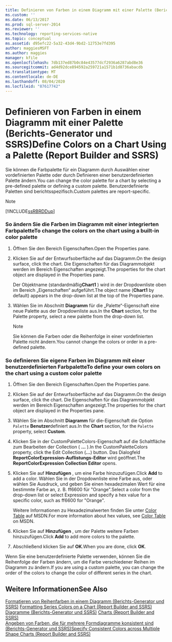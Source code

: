 ```yaml
---
title: Definieren von Farben in einem Diagramm mit einer Palette (Berichts-Generator und SSRS) | Microsoft-Dokumentation
ms.custom: ''
ms.date: 06/13/2017
ms.prod: sql-server-2014
ms.reviewer: ''
ms.technology: reporting-services-native
ms.topic: conceptual
ms.assetid: d95efc22-5a32-43d4-9bd2-12753e7fd395
author: maggiesMSFT
ms.author: maggies
manager: kfile
ms.openlocfilehash: 7db137ed87b0c84e43577dcf2936a6287abd8e36
ms.sourcegitcommit: ad4d92dce894592a259721a1571b1d8736abacdb
ms.translationtype: MT
ms.contentlocale: de-DE
ms.lasthandoff: 08/04/2020
ms.locfileid: "87617742"
---
```

# <a name="define-colors-on-a-chart-using-a-palette-report-builder-and-ssrs"></a><span data-ttu-id="be0d3-102">Definieren von Farben in einem Diagramm mit einer Palette (Berichts-Generator und SSRS)</span><span class="sxs-lookup"><span data-stu-id="be0d3-102">Define Colors on a Chart Using a Palette (Report Builder and SSRS)</span></span>
  <span data-ttu-id="be0d3-103">Sie können die Farbpalette für ein Diagramm durch Auswählen einer vordefinierten Palette oder durch Definieren einer benutzerdefinierten Palette ändern.</span><span class="sxs-lookup"><span data-stu-id="be0d3-103">You can change the color palette for a chart by selecting a pre-defined palette or defining a custom palette.</span></span> <span data-ttu-id="be0d3-104">Benutzerdefinierte Paletten sind berichtsspezifisch.</span><span class="sxs-lookup"><span data-stu-id="be0d3-104">Custom palettes are report-specific.</span></span>  
  
> [!NOTE]  
>  [!INCLUDE[ssRBRDDup](../../includes/ssrbrddup-md.md)]  
  
### <a name="to-change-the-colors-on-the-chart-using-a-built-in-color-palette"></a><span data-ttu-id="be0d3-105">So ändern Sie die Farben im Diagramm mit einer integrierten Farbpalette</span><span class="sxs-lookup"><span data-stu-id="be0d3-105">To change the colors on the chart using a built-in color palette</span></span>  
  
1.  <span data-ttu-id="be0d3-106">Öffnen Sie den Bereich Eigenschaften.</span><span class="sxs-lookup"><span data-stu-id="be0d3-106">Open the Properties pane.</span></span>  
  
2.  <span data-ttu-id="be0d3-107">Klicken Sie auf der Entwurfsoberfläche auf das Diagramm.</span><span class="sxs-lookup"><span data-stu-id="be0d3-107">On the design surface, click the chart.</span></span> <span data-ttu-id="be0d3-108">Die Eigenschaften für das Diagrammobjekt werden im Bereich Eigenschaften angezeigt.</span><span class="sxs-lookup"><span data-stu-id="be0d3-108">The properties for the chart object are displayed in the Properties pane.</span></span>  
  
     <span data-ttu-id="be0d3-109">Der Objektname (standardmäßig**Chart1** ) wird in der Dropdownliste oben im Bereich „Eigenschaften“ aufgeführt.</span><span class="sxs-lookup"><span data-stu-id="be0d3-109">The object name (**Chart1** by default) appears in the drop-down list at the top of the Properties pane.</span></span>  
  
3.  <span data-ttu-id="be0d3-110">Wählen Sie im Abschnitt **Diagramm** für die „Palette“-Eigenschaft eine neue Palette aus der Dropdownliste aus.</span><span class="sxs-lookup"><span data-stu-id="be0d3-110">In the **Chart** section, for the Palette property, select a new palette from the drop-down list.</span></span>  
  
    > [!NOTE]  
    >  <span data-ttu-id="be0d3-111">Sie können die Farben oder die Reihenfolge in einer vordefinierten Palette nicht ändern.</span><span class="sxs-lookup"><span data-stu-id="be0d3-111">You cannot change the colors or order in a pre-defined palette.</span></span>  
  
### <a name="to-define-your-own-colors-on-the-chart-using-a-custom-color-palette"></a><span data-ttu-id="be0d3-112">So definieren Sie eigene Farben im Diagramm mit einer benutzerdefinierten Farbpalette</span><span class="sxs-lookup"><span data-stu-id="be0d3-112">To define your own colors on the chart using a custom color palette</span></span>  
  
1.  <span data-ttu-id="be0d3-113">Öffnen Sie den Bereich Eigenschaften.</span><span class="sxs-lookup"><span data-stu-id="be0d3-113">Open the Properties pane.</span></span>  
  
2.  <span data-ttu-id="be0d3-114">Klicken Sie auf der Entwurfsoberfläche auf das Diagramm.</span><span class="sxs-lookup"><span data-stu-id="be0d3-114">On the design surface, click the chart.</span></span> <span data-ttu-id="be0d3-115">Die Eigenschaften für das Diagrammobjekt werden im Bereich Eigenschaften angezeigt.</span><span class="sxs-lookup"><span data-stu-id="be0d3-115">The properties for the chart object are displayed in the Properties pane.</span></span>  
  
3.  <span data-ttu-id="be0d3-116">Wählen Sie im Abschnitt **Diagramm** für die-Eigenschaft die Option `Palette` **Benutzer**definiert aus.</span><span class="sxs-lookup"><span data-stu-id="be0d3-116">In the **Chart** section, for the `Palette` property, select **Custom**.</span></span>  
  
4.  <span data-ttu-id="be0d3-117">Klicken Sie in der CustomPaletteColors-Eigenschaft auf die Schaltfläche zum Bearbeiten der Collection ( **…** ).</span><span class="sxs-lookup"><span data-stu-id="be0d3-117">In the CustomPaletteColors property, click the Edit Collection (**...**) button.</span></span> <span data-ttu-id="be0d3-118">Das Dialogfeld **ReportColorExpression-Auflistungs-Editor** wird geöffnet.</span><span class="sxs-lookup"><span data-stu-id="be0d3-118">The **ReportColorExpression Collection Editor** opens.</span></span>  
  
5.  <span data-ttu-id="be0d3-119">Klicken Sie auf **Hinzufügen** , um eine Farbe hinzuzufügen.</span><span class="sxs-lookup"><span data-stu-id="be0d3-119">Click **Add** to add a color.</span></span> <span data-ttu-id="be0d3-120">Wählen Sie in der Dropdownliste eine Farbe aus, oder wählen Sie Ausdruck, und geben Sie einen hexadezimalen Wert für eine bestimmte Farbe an, z. B. ff6600 für "Orange".</span><span class="sxs-lookup"><span data-stu-id="be0d3-120">Select a color from the drop-down list or select Expression and specify a hex value for a specific color, such as ff6600 for "Orange".</span></span>  
  
     <span data-ttu-id="be0d3-121">Weitere Informationen zu Hexadezimalwerten finden Sie unter [Color Table](https://go.microsoft.com/fwlink/?linkid=9258) auf MSDN.</span><span class="sxs-lookup"><span data-stu-id="be0d3-121">For more information about hex values, see [Color Table](https://go.microsoft.com/fwlink/?linkid=9258) on MSDN.</span></span>  
  
6.  <span data-ttu-id="be0d3-122">Klicken Sie auf **Hinzufügen** , um der Palette weitere Farben hinzuzufügen.</span><span class="sxs-lookup"><span data-stu-id="be0d3-122">Click **Add** to add more colors to the palette.</span></span>  
  
7.  <span data-ttu-id="be0d3-123">Abschließend klicken Sie auf **OK**.</span><span class="sxs-lookup"><span data-stu-id="be0d3-123">When you are done, click **OK**.</span></span>  
  
 <span data-ttu-id="be0d3-124">Wenn Sie eine benutzerdefinierte Palette verwenden, können Sie die Reihenfolge der Farben ändern, um die Farbe verschiedener Reihen im Diagramm zu ändern.</span><span class="sxs-lookup"><span data-stu-id="be0d3-124">If you are using a custom palette, you can change the order of the colors to change the color of different series in the chart.</span></span>  
  
## <a name="see-also"></a><span data-ttu-id="be0d3-125">Weitere Informationen</span><span class="sxs-lookup"><span data-stu-id="be0d3-125">See Also</span></span>  
 <span data-ttu-id="be0d3-126">[Formatieren von Reihenfarben in einem Diagramm &#40;Berichts-Generator und SSRS&#41;](formatting-series-colors-on-a-chart-report-builder-and-ssrs.md) </span><span class="sxs-lookup"><span data-stu-id="be0d3-126">[Formatting Series Colors on a Chart &#40;Report Builder and SSRS&#41;](formatting-series-colors-on-a-chart-report-builder-and-ssrs.md) </span></span>  
 <span data-ttu-id="be0d3-127">[Diagramme &#40;Berichts-Generator und SSRS&#41;](charts-report-builder-and-ssrs.md) </span><span class="sxs-lookup"><span data-stu-id="be0d3-127">[Charts &#40;Report Builder and SSRS&#41;](charts-report-builder-and-ssrs.md) </span></span>  
 [<span data-ttu-id="be0d3-128">Angeben von Farben, die für mehrere Formdiagramme konsistent sind &#40;Berichts-Generator und SSRS&#41;</span><span class="sxs-lookup"><span data-stu-id="be0d3-128">Specify Consistent Colors across Multiple Shape Charts &#40;Report Builder and SSRS&#41;</span></span>](shape-charts-report-builder-and-ssrs.md)  
  
  
